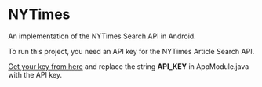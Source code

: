 # NYTimes

An implementation of the NYTimes Search API in Android.

To run this project, you need an API key for the NYTimes Article Search API.

[Get your key from here](https://developer.nytimes.com/signup) and replace the string **API_KEY** in AppModule.java with the API key.